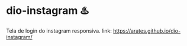 # dio-instagram ♨️
Tela de login do instagram responsiva.
link: https://arates.github.io/dio-instagram/
